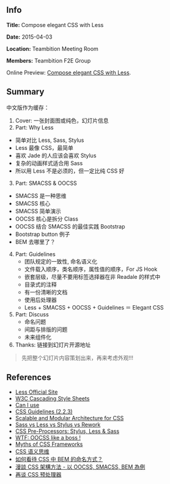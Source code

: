 ## Info
**Title:** Compose elegant CSS with Less

**Date:** 2015-04-03

**Location:** Teambition Meeting Room

**Members:** Teambition F2E Group

Online Preview: [Compose elegant CSS with Less](http://sunebear.github.io/SB-Sessions/2015-04-03-compose-elegant-css-with-less/).


## Summary
中文版作为缓存：

1. Cover: 一张封面图或纯色，幻灯片信息
2. Part: Why Less
  - 简单对比 Less, Sass, Stylus
  - Less 最像 CSS，最简单
  - 喜欢 Jade 的人应该会喜欢 Stylus
  - 复杂的动画样式适合用 Sass
  - 所以用 Less 不是必须的，但一定比纯 CSS 好
3. Part: SMACSS & OOCSS
  - SMACSS 是一种思维
  - SMACSS 核心
  - SMACSS 简单演示
  - OOCSS 核心是拆分 Class
  - OOCSS 结合 SMACSS 的最佳实践 Bootstrap
  - Bootstrap button 例子
  - BEM 去哪里了？
4. Part: Guidelines
   - 团队规定的一致性, 命名语义化
   - 文件载入顺序，类名顺序，属性值的顺序，For JS Hook
   - 嵌套层级，尽量不要用标签选择器在非 Readale 的样式中
   - 目录式的注释
   - 有一份清晰的文档
   - 使用后处理器
   - Less + SMACSS + OOCSS + Guidelines ＝ Elegant CSS
5. Part: Discuss
   - 命名问题
   - 间距与排版的问题
   - 未来组件化
6. Thanks: 链接到幻灯片开源地址

> 先把整个幻灯片内容策划出来，再来考虑外观!!!

## References
- [Less Official Site](http://lesscss.org)
- [W3C Cascading Style Sheets](http://w3.org/Style/CSS)
- [Can I use](http://caniuse.com)
- [CSS Guidelines (2.2.3)](http://cssguidelin.es)
- [Scalable and Modular Architecture for CSS](https://smacss.com)
- [Sass vs Less vs Stylus vs Rework](https://speakerdeck.com/notjoeellis/sass-vs-less-vs-stylus-vs-rework)
- [CSS Pre-Processors: Stylus, Less & Sass](https://speakerdeck.com/bermonpainter/css-pre-processors-stylus-less-and-sass)
- [WTF: OOCSS like a boss !](https://speakerdeck.com/samant/wtf-oocss-like-a-boss)
- [Myths of CSS Frameworks](http://johnhax.net/2015/myth-of-css-frameworks)
- [CSS 语义思维](http://www.tychio.net/tech/2015/03/14/thinking-in-semantic-css.html)
- [如何看待 CSS 中 BEM 的命名方式？](http://www.zhihu.com/question/21935157)
- [漫談 CSS 架構方法 - 以 OOCSS, SMACSS, BEM 為例](https://speakerdeck.com/kurotanshi/man-tan-css-jia-gou-fang-fa-yi-oocss-smacss-bem-wei-li)
- [再谈 CSS 预处理器](http://efe.baidu.com/blog/revisiting-css-preprocessors)
